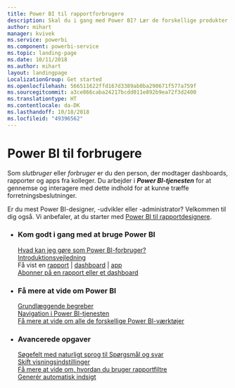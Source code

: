 ```yaml
---
title: Power BI til rapportforbrugere
description: Skal du i gang med Power BI? Lær de forskellige produkter og tjenester, der udgør Power BI, at kende, og se, hvad du kan bruge dem til.
author: mihart
manager: kvivek
ms.service: powerbi
ms.component: powerbi-service
ms.topic: landing-page
ms.date: 10/11/2018
ms.author: mihart
layout: landingpage
LocalizationGroup: Get started
ms.openlocfilehash: 566511622ffd167d3389ab0ba290671f577a759f
ms.sourcegitcommit: a3ce866caba24217bcdd011e892b9ea72f3d2400
ms.translationtype: HT
ms.contentlocale: da-DK
ms.lasthandoff: 10/18/2018
ms.locfileid: "49396562"
---
```

# <a name="power-bi-for-consumers"></a>Power BI til forbrugere
Som *slutbruger* eller *forbruger* er du den person, der modtager dashboards, rapporter og apps fra kolleger. Du arbejder i ***Power BI-tjenesten*** for at gennemse og interagere med dette indhold for at kunne træffe forretningsbeslutninger.

Er du mest Power BI-designer, -udvikler eller -administrator? Velkommen til dig også. Vi anbefaler, at du starter med [Power BI til rapportdesignere](../power-bi-creator-landing.md).

<ul class="panelContent cardsF"> 
              <li> 
                             <div class="cardSize"> 
                                           <div class="cardPadding"> 
                                                          <div class="card"> 
                                                                        <div class="cardText"> 
                                                                                      <h3>Kom godt i gang med at bruge Power BI</h3> 
                                                                                      <p></p>
                                                                                            <a href="end-user-consumer.md">Hvad kan jeg gøre som Power BI-forbruger?</a><br/> 
                                                                                            <a href="../service-get-started.md">Introduktionsvejledning</a><br/>
Få vist en <a href="end-user-report-open.md">rapport</a> | <a href="end-user-dashboard-open.md">dashboard</a> | <a href="end-user-apps.md">app</a><br/> 
                                                                                            <!--<a href="end-user-collaborate.md">Collaborate</a><br/> -->
                                                                                            <a href="end-user-subscribe.md">Abonner på en rapport eller et dashboard</a><br/> 
                                                                        </div> 
                                                          </div> 
                                           </div> 
                             </div> 
              </li>
              <li> 
                             <div class="cardSize"> 
                                           <div class="cardPadding"> 
                                                          <div class="card"> 
                                                                        <div class="cardText"> 
                                                                                      <h3>Få mere at vide om Power BI</h3> 
                                                                                      <p></p>
                                                                                            <a href="end-user-basic-concepts.md">Grundlæggende begreber</a><br/>
                                                                                            <a href="end-user-experience.md">Navigation i Power BI-tjenesten</a><br/> 
                                                                                            <a href="../power-bi-overview.md">Få mere at vide om alle de forskellige Power BI-værktøjer</a><br/> 
                                                                                            <!--<a href="end-user-faq.md">FAQ: Frequently Asked Questions</a> -->
                                                                        </div> 
                                                          </div> 
                                           </div> 
                             </div> 
              </li>
              <li> 
                             <div class="cardSize"> 
                                           <div class="cardPadding"> 
                                                          <div class="card"> 
                                                                        <div class="cardText"> 
                                                                                      <h3>Avancerede opgaver</h3> 
                                                                                      <p></p>
                                                                                            <a href="end-user-q-and-a.md">Søgefelt med naturligt sprog til Spørgsmål og svar</a><br/> 
                                                                                            <a href="end-user-focus.md">Skift visningsindstillinger</a><br/> 
                                                                                            <a href="end-user-report-filter.md">Få mere at vide om, hvordan du bruger rapportfiltre</a><br> 
                                                                                            <a href="end-user-insights.md">Generér automatisk indsigt</a><br/> 
                                                                        </div> 
                                                          </div> 
                                           </div> 
                             </div> 
              </li>
</ul>


